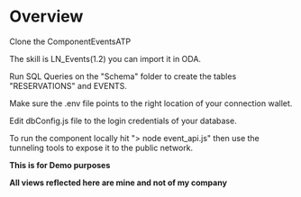 # Overview

Clone the ComponentEventsATP

The skill is LN_Events(1.2) you can import it in ODA.

Run SQL Queries on the "Schema" folder to create the tables "RESERVATIONS" and EVENTS.

Make sure the .env file points to the right location of your connection wallet.

Edit dbConfig.js file to the login credentials of your database.

To run the component locally hit "> node event_api.js"  then use the tunneling tools to expose it to the public network.

**This is for Demo purposes** 

**All views reflected here are mine and not of my company**
